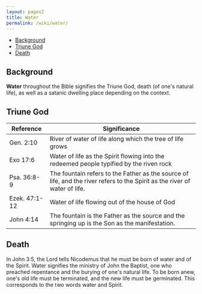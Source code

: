 ```yaml
---
layout: pagev2
title: Water
permalink: /wiki/water/
---
```

- [Background](#background)
- [Triune God](#triune-god)
- [Death](#death)

## Background

**Water** throughout the Bible signifies the Triune God, death (of one's natural life), as well as a satanic dwelling place depending on the context.

## Triune God

| Reference | Significance |
| --- | --- |
| Gen. 2:10 | River of water of life along which the tree of life grows |
| Exo 17:6 | Water of life as the Spirit flowing into the redeemed people typified by the riven rock |
| Psa. 36:8-9 | The fountain refers to the Father as the source of life, and the river refers to the Spirit as the river of water of life. |
| Ezek. 47:1-12 | Water of life flowing out of the house of God |
| John 4:14 | The fountain is the Father as the source and the springing up is the Son as the manifestation. |

## Death

In John 3:5, the Lord tells Nicodemus that he must be born of water and of the Spirit. Water signifies the ministry of John the Baptist, one who preached repentance and the burying of one's natural life. To be born anew, one's old life must be terminated, and the new life must be germinated. This corresponds to the two words water and Spirit.